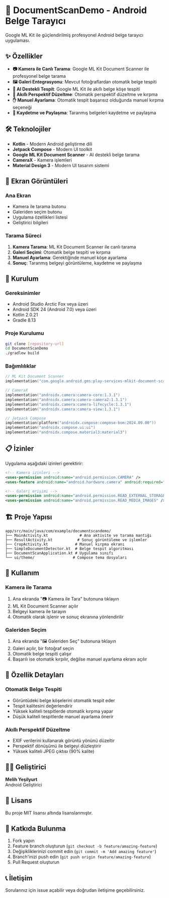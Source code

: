 # 📄 DocumentScanDemo - Android Belge Tarayıcı

Google ML Kit ile güçlendirilmiş profesyonel Android belge tarayıcı uygulaması.

## ✨ Özellikler

- **📷 Kamera ile Canlı Tarama**: Google ML Kit Document Scanner ile profesyonel belge tarama
- **🖼️ Galeri Entegrasyonu**: Mevcut fotoğraflardan otomatik belge tespiti
- **🤖 AI Destekli Tespit**: Google ML Kit ile akıllı belge köşe tespiti
- **🔧 Akıllı Perspektif Düzeltme**: Otomatik perspektif düzeltme ve kırpma
- **✋ Manuel Ayarlama**: Otomatik tespit başarısız olduğunda manuel kırpma seçeneği
- **💾 Kaydetme ve Paylaşma**: Taranmış belgeleri kaydetme ve paylaşma

## 🛠️ Teknolojiler

- **Kotlin** - Modern Android geliştirme dili
- **Jetpack Compose** - Modern UI toolkit
- **Google ML Kit Document Scanner** - AI destekli belge tarama
- **CameraX** - Kamera işlemleri
- **Material Design 3** - Modern UI tasarım sistemi

## 📱 Ekran Görüntüleri

### Ana Ekran
- Kamera ile tarama butonu
- Galeriden seçim butonu
- Uygulama özellikleri listesi
- Geliştirici bilgileri

### Tarama Süreci
1. **Kamera Tarama**: ML Kit Document Scanner ile canlı tarama
2. **Galeri Seçimi**: Otomatik belge tespiti ve kırpma
3. **Manuel Ayarlama**: Gerektiğinde manuel köşe ayarlama
4. **Sonuç**: Taranmış belgeyi görüntüleme, kaydetme ve paylaşma

## 🚀 Kurulum

### Gereksinimler
- Android Studio Arctic Fox veya üzeri
- Android SDK 24 (Android 7.0) veya üzeri
- Kotlin 2.0.21
- Gradle 8.13

### Proje Kurulumu
```bash
git clone [repository-url]
cd DocumentScanDemo
./gradlew build
```

### Bağımlılıklar
```kotlin
// ML Kit Document Scanner
implementation("com.google.android.gms:play-services-mlkit-document-scanner:16.0.0-beta1")

// CameraX
implementation("androidx.camera:camera-core:1.3.1")
implementation("androidx.camera:camera-camera2:1.3.1")
implementation("androidx.camera:camera-lifecycle:1.3.1")
implementation("androidx.camera:camera-view:1.3.1")

// Jetpack Compose
implementation(platform("androidx.compose:compose-bom:2024.09.00"))
implementation("androidx.compose.ui:ui")
implementation("androidx.compose.material3:material3")
```

## 📋 İzinler

Uygulama aşağıdaki izinleri gerektirir:

```xml
<!-- Kamera izinleri -->
<uses-permission android:name="android.permission.CAMERA" />
<uses-feature android:name="android.hardware.camera" android:required="true" />

<!-- Galeri erişimi -->
<uses-permission android:name="android.permission.READ_EXTERNAL_STORAGE" android:maxSdkVersion="32" />
<uses-permission android:name="android.permission.READ_MEDIA_IMAGES" />
```

## 🏗️ Proje Yapısı

```
app/src/main/java/com/example/documentscandemo/
├── MainActivity.kt              # Ana aktivite ve tarama mantığı
├── ResultActivity.kt           # Sonuç görüntüleme ve işlemler
├── CropActivity.kt            # Manuel kırpma ekranı
├── SimpleDocumentDetector.kt  # Belge tespit algoritması
├── DocumentScanApplication.kt # Uygulama sınıfı
└── ui/theme/                 # Compose tema dosyaları
```

## 🔧 Kullanım

### Kamera ile Tarama
1. Ana ekranda "📷 Kamera ile Tara" butonuna tıklayın
2. ML Kit Document Scanner açılır
3. Belgeyi kamera ile tarayın
4. Otomatik olarak işlenir ve sonuç ekranına yönlendirilir

### Galeriden Seçim
1. Ana ekranda "🖼️ Galeriden Seç" butonuna tıklayın
2. Galeri açılır, bir fotoğraf seçin
3. Otomatik belge tespiti çalışır
4. Başarılı ise otomatik kırpılır, değilse manuel ayarlama ekranı açılır

## 🎯 Özellik Detayları

### Otomatik Belge Tespiti
- Görüntüdeki belge köşelerini otomatik tespit eder
- Tespit kalitesini değerlendirir
- Yüksek kaliteli tespitlerde otomatik kırpma yapar
- Düşük kaliteli tespitlerde manuel ayarlama önerir

### Akıllı Perspektif Düzeltme
- EXIF verilerini kullanarak görüntü yönünü düzeltir
- Perspektif dönüşümü ile belgeyi düzleştirir
- Yüksek kaliteli JPEG çıktısı (90% kalite)

## 👨‍💻 Geliştirici

**Melih Yeşilyurt**  
Android Geliştirici

## 📄 Lisans

Bu proje MIT lisansı altında lisanslanmıştır.

## 🤝 Katkıda Bulunma

1. Fork yapın
2. Feature branch oluşturun (`git checkout -b feature/amazing-feature`)
3. Değişikliklerinizi commit edin (`git commit -m 'Add amazing feature'`)
4. Branch'inizi push edin (`git push origin feature/amazing-feature`)
5. Pull Request oluşturun

## 📞 İletişim

Sorularınız için issue açabilir veya doğrudan iletişime geçebilirsiniz.
